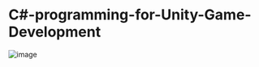 # C#-programming-for-Unity-Game-Development
![image](https://user-images.githubusercontent.com/121171874/217028879-10208836-0ece-45cc-b69e-ee1839964395.png)

